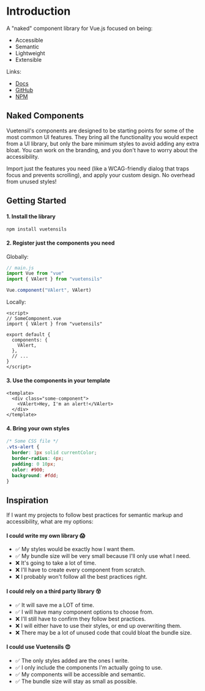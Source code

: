 # Introduction

A "naked" component library for Vue.js focused on being:

- Accessible
- Semantic
- Lightweight
- Extensible

Links:

- [Docs](https://vuetensils.stegosource.com/)
- [GitHub](https://github.com/Stegosource/vuetensils)
- [NPM](https://www.npmjs.com/package/vuetensils)

## Naked Components

Vuetensil's components are designed to be starting points for some of the most common UI features. They bring all the functionality you would expect from a UI library, but only the bare minimum styles to avoid adding any extra bloat. You can work on the branding, and you don't have to worry about the accessibility.

Import just the features you need (like a WCAG-friendly dialog that traps focus and prevents scrolling), and apply your custom design. No overhead from unused styles!

## Getting Started

#### 1. Install the library

`npm install vuetensils`

#### 2. Register just the components you need

Globally:

```js
// main.js
import Vue from "vue"
import { VAlert } from "vuetensils"

Vue.component("VAlert", VAlert)
```

Locally:

```vue
<script>
// SomeComponent.vue
import { VAlert } from "vuetensils"

export default {
  components: {
    VAlert,
  },
  // ...
}
</script>
```

#### 3. Use the components in your template

```vue
<template>
  <div class="some-component">
    <VAlert>Hey, I'm an alert!</VAlert>
  </div>
</template>
```

#### 4. Bring your own styles

```css
/* Some CSS file */
.vts-alert {
  border: 1px solid currentColor;
  border-radius: 4px;
  padding: 0 10px;
  color: #900;
  background: #fdd;
}
```

## Inspiration

If I want my projects to follow best practices for semantic markup and accessibility, what are my options:

#### I could write my own library 😱

- ✅ My styles would be exactly how I want them.
- ✅ My bundle size will be very small because I'll only use what I need.
- ❌ It's going to take a lot of time.
- ❌ I'll have to create every component from scratch.
- ❌ I probably won't follow all the best practices right.

#### I could rely on a third party library 😵

- ✅ It will save me a LOT of time.
- ✅ I will have many component options to choose from.
- ❌ I'll still have to confirm they follow best practices.
- ❌ I will either have to use their styles, or end up overwriting them.
- ❌ There may be a lot of unused code that could bloat the bundle size.

#### I could use Vuetensils 😍

- ✅ The only styles added are the ones I write.
- ✅ I only include the components I'm actually going to use.
- ✅ My components will be accessible and semantic.
- ✅ The bundle size will stay as small as possible.

<!-- TODO: Babel transpiler -->
<!-- TODO: Datatable -->
<!-- TODO: Toast/notification -->
<!-- TODO: Better range input -->
<!-- TODO: Breadcrumbs -->
<!-- TODO: Calendar -->
<!-- TODO: datetime input -->
<!-- TODO: rating -->
<!-- TODO: Tooltip -->
<!-- TODO: intersection observer directive -->
<!-- TODO: lazyload directive -->
<!-- TODO: container query directive -->
<!-- TODO: Toggles: https://codepen.io/heydon/pen/QqzRvQ/ -->
<!-- TODO: https://rollup-plugin-vue.vuejs.org/examples.html#minimal -->
<!-- TODO: SSR -->
<!-- TODO: functional -->
<!-- TODO: https://medium.com/faun/automate-your-npm-publish-with-github-actions-dfe8059645dd -->

